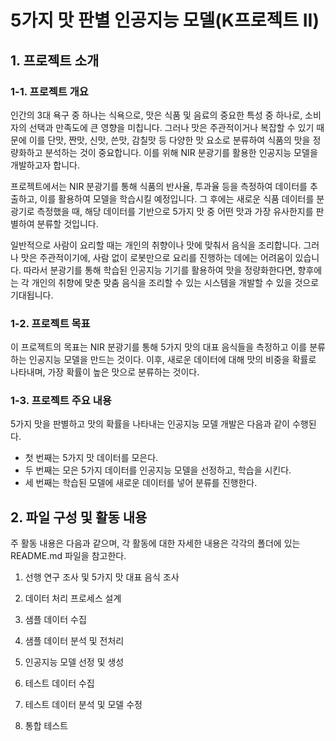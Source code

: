 # 5가지 맛 판별 인공지능 모델(K프로젝트 II)

## 1. 프로젝트 소개

### 1-1. 프로젝트 개요

인간의 3대 욕구 중 하나는 식욕으로, 맛은 식품 및 음료의 중요한 특성 중 하나로, 소비자의 선택과 만족도에 큰 영향을 미칩니다. 그러나 맛은 주관적이거나 복잡할 수 있기 때문에 이를 단맛, 짠맛, 신맛, 쓴맛, 감칠맛 등 다양한 맛 요소로 분류하여 식품의 맛을 정량화하고 분석하는 것이 중요합니다. 이를 위해 NIR 분광기를 활용한 인공지능 모델을 개발하고자 합니다.

프로젝트에서는 NIR 분광기를 통해 식품의 반사율, 투과율 등을 측정하여 데이터를 추출하고, 이를 활용하여 모델을 학습시킬 예정입니다. 그 후에는 새로운 식품 데이터를 분광기로 측정했을 때, 해당 데이터를 기반으로 5가지 맛 중 어떤 맛과 가장 유사한지를 판별하여 분류할 것입니다.

일반적으로 사람이 요리할 때는 개인의 취향이나 맛에 맞춰서 음식을 조리합니다. 그러나 맛은 주관적이기에, 사람 없이 로봇만으로 요리를 진행하는 데에는 어려움이 있습니다. 따라서 분광기를 통해 학습된 인공지능 기기를 활용하여 맛을 정량화한다면, 향후에는 각 개인의 취향에 맞춘 맞춤 음식을 조리할 수 있는 시스템을 개발할 수 있을 것으로 기대됩니다.

### 1-2. 프로젝트 목표

이 프로젝트의 목표는 NIR 분광기를 통해 5가지 맛의 대표 음식들을 측정하고 이를 분류하는 인공지능 모델을 만드는 것이다. 이후, 새로운 데이터에 대해 맛의 비중을 확률로 나타내며, 가장 확률이 높은 맛으로 분류하는 것이다.

### 1-3. 프로젝트 주요 내용

5가지 맛을 판별하고 맛의 확률을 나타내는 인공지능 모델 개발은 다음과 같이 수행된다.

- 첫 번째는 5가지 맛 데이터를 모은다.
- 두 번째는 모은 5가지 데이터를 인공지능 모델을 선정하고, 학습을 시킨다.
- 세 번째는 학습된 모델에 새로운 데이터를 넣어 분류를 진행한다.

## 2. 파일 구성 및 활동 내용

주 활동 내용은 다음과 같으며, 각 활동에 대한 자세한 내용은 각각의 폴더에 있는 README.md 파일을 참고한다.

1. 선행 연구 조사 및 5가지 맛 대표 음식 조사

2. 데이터 처리 프로세스 설계

3. 샘플 데이터 수집

4. 샘플 데이터 분석 및 전처리

5. 인공지능 모델 선정 및 생성

6. 테스트 데이터 수집

7. 테스트 데이터 분석 및 모델 수정

8. 통합 테스트
